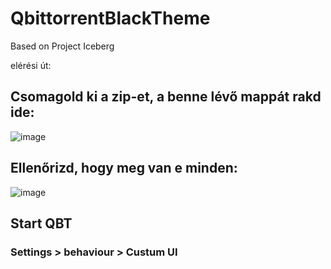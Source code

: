 # QbittorrentBlackTheme
Based on Project Iceberg


elérési út:

## Csomagold ki a zip-et, a benne lévő  mappát rakd ide:
![image](https://media.discordapp.net/attachments/938436612075978813/1081891834743234691/image.png?width=745&height=478)

## Ellenőrizd, hogy meg van e minden:
![image](https://media.discordapp.net/attachments/938436612075978813/1081892473678352394/image.png?width=827&height=462)

## Start QBT
### Settings > behaviour > Custum UI
